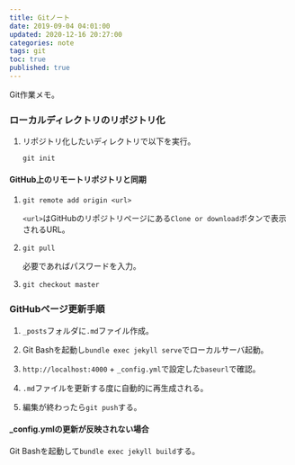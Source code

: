```yaml
---
title: Gitノート
date: 2019-09-04 04:01:00
updated: 2020-12-16 20:27:00
categories: note
tags: git
toc: true
published: true
---
```

Git作業メモ。

### ローカルディレクトリのリポジトリ化

01. リポジトリ化したいディレクトリで以下を実行。

    ```
    git init
    ```

#### GitHub上のリモートリポジトリと同期

01. ```
    git remote add origin <url>
    ```

    `<url>`はGitHubのリポジトリページにある`Clone or download`ボタンで表示されるURL。

02. ```
    git pull
    ```

    必要であればパスワードを入力。

03. ```
    git checkout master
    ```

### GitHubページ更新手順

01. `_posts`フォルダに`.md`ファイル作成。

02. Git Bashを起動し`bundle exec jekyll serve`でローカルサーバ起動。

03. `http://localhost:4000` + `_config.yml`で設定した`baseurl`で確認。

04. `.md`ファイルを更新する度に自動的に再生成される。

05. 編集が終わったら`git push`する。

#### _config.ymlの更新が反映されない場合

Git Bashを起動して`bundle exec jekyll build`する。
